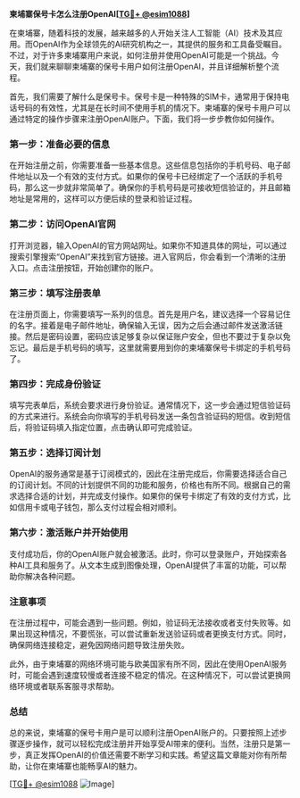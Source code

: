 **柬埔寨保号卡怎么注册OpenAI[[TG💪+ @esim1088](https://t.me/s/esim1088)]**

在柬埔寨，随着科技的发展，越来越多的人开始关注人工智能（AI）技术及其应用。而OpenAI作为全球领先的AI研究机构之一，其提供的服务和工具备受瞩目。不过，对于许多柬埔寨用户来说，如何注册并使用OpenAI可能是一个挑战。今天，我们就来聊聊柬埔寨的保号卡用户如何注册OpenAI，并且详细解析整个流程。

首先，我们需要了解什么是保号卡。保号卡是一种特殊的SIM卡，通常用于保持电话号码的有效性，尤其是在长时间不使用手机的情况下。柬埔寨的保号卡用户可以通过特定的操作步骤来注册OpenAI账户。下面，我们将一步步教你如何操作。

### 第一步：准备必要的信息

在开始注册之前，你需要准备一些基本信息。这些信息包括你的手机号码、电子邮件地址以及一个有效的支付方式。如果你的保号卡已经绑定了一个活跃的手机号码，那么这一步就非常简单了。确保你的手机号码是可接收短信验证的，并且邮箱地址是常用的，这样可以方便后续的登录和验证过程。

### 第二步：访问OpenAI官网

打开浏览器，输入OpenAI的官方网站网址。如果你不知道具体的网址，可以通过搜索引擎搜索“OpenAI”来找到官方链接。进入官网后，你会看到一个清晰的注册入口。点击注册按钮，开始创建你的账户。

### 第三步：填写注册表单

在注册页面上，你需要填写一系列的信息。首先是用户名，建议选择一个容易记住的名字。接着是电子邮件地址，确保输入无误，因为之后会通过邮件发送激活链接。然后是密码设置，密码应该足够复杂以保证账户安全，但也不要过于复杂以免忘记。最后是手机号码的填写，这里就需要用到你的柬埔寨保号卡绑定的手机号码了。

### 第四步：完成身份验证

填写完表单后，系统会要求进行身份验证。通常情况下，这一步会通过短信验证码的方式来进行。系统会向你填写的手机号码发送一条包含验证码的短信。收到短信后，将验证码填入指定位置，点击确认即可完成验证。

### 第五步：选择订阅计划

OpenAI的服务通常是基于订阅模式的，因此在注册完成后，你需要选择适合自己的订阅计划。不同的计划提供不同的功能和服务，价格也有所不同。根据自己的需求选择合适的计划，并完成支付操作。如果你的保号卡绑定了有效的支付方式，比如信用卡或电子钱包，那么支付过程会相对顺利。

### 第六步：激活账户并开始使用

支付成功后，你的OpenAI账户就会被激活。此时，你可以登录账户，开始探索各种AI工具和服务了。从文本生成到图像处理，OpenAI提供了丰富的功能，可以帮助你解决各种问题。

### 注意事项

在注册过程中，可能会遇到一些问题。例如，验证码无法接收或者支付失败等。如果出现这种情况，不要慌张，可以尝试重新发送验证码或者更换支付方式。同时，确保网络连接稳定，避免因网络问题导致注册失败。

此外，由于柬埔寨的网络环境可能与欧美国家有所不同，因此在使用OpenAI服务时，可能会遇到速度较慢或者连接不稳定的情况。在这种情况下，可以尝试更换网络环境或者联系客服寻求帮助。

### 总结

总的来说，柬埔寨的保号卡用户是可以顺利注册OpenAI账户的。只要按照上述步骤逐步操作，就可以轻松完成注册并开始享受AI带来的便利。当然，注册只是第一步，真正发挥OpenAI的价值还需要不断学习和实践。希望这篇文章能对你有所帮助，让你在柬埔寨也能畅享AI的魅力。

[[TG💪+ @esim1088](https://t.me/s/esim1088) ![Image](https://i.postimg.cc/4NQfJmqS/Snipaste-2025-05-13-00-14-12.png)]
